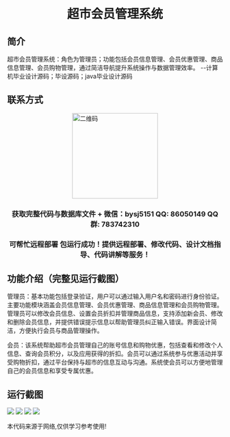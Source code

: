 <p><h1 align="center">超市会员管理系统</h1></p>

## 简介
超市会员管理系统：角色为管理员；功能包括会员信息管理、会员优惠管理、商品信息管理、会员购物管理，通过简洁导航提升系统操作与数据管理效率。    --计算机毕业设计源码；毕设源码；java毕业设计源码


## 联系方式
<img src="https://bs-1329754181.cos.ap-shanghai.myqcloud.com/wx.jpg" alt="二维码" style="display: block; margin: 0 auto;" width="200px">
<p><h3 align="center">获取完整代码与数据库文件 + 微信：bysj5151 QQ: 86050149 QQ群: 783742310</h3></p>
<p><h3 align="center">可帮忙远程部署 包运行成功！提供远程部署、修改代码、设计文档指导、代码讲解等服务！</h3></p>

## 功能介绍（完整见运行截图）
管理员：基本功能包括登录验证，用户可以通过输入用户名和密码进行身份验证。主要功能模块涵盖会员信息管理、会员优惠管理、商品信息管理和会员购物管理。管理员可以修改会员信息、设置会员折扣并管理商品信息，支持添加新会员、修改和删除会员信息，并提供错误提示信息以帮助管理员纠正输入错误。界面设计简洁，方便执行会员与商品管理操作。

会员：该系统帮助超市会员管理自己的账号信息和购物优惠，包括查看和修改个人信息、查询会员积分，以及应用获得的折扣。会员可以通过系统参与优惠活动并享受购物折扣，通过平台保持与超市的信息互动与沟通。系统使会员可以方便地管理自己的会员信息和享受专属优惠。


## 运行截图
![](imgs/588112-20210101225318622-1202407742.png)
![](imgs/588112-20210101225326754-980303810.png)
![](imgs/588112-20210101225333415-1458033972.png)
![](imgs/588112-20210101225347167-529763238.png)

<p>本代码来源于网络,仅供学习参考使用!</p>
